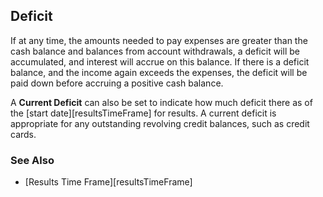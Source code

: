 ## Deficit

If at any time, the amounts needed to pay expenses are greater than the cash balance
and balances from account withdrawals, a deficit will be accumulated, and interest 
will accrue on this balance. If there is a deficit balance, and the income again
exceeds the expenses, the deficit will be paid down before accruing a positive cash balance.

A __Current Deficit__ can also be set to indicate how much deficit there as of the
[start date][resultsTimeFrame] for results. A current deficit is appropriate 
for any outstanding revolving credit balances, such as credit cards.

### See Also

* [Results Time Frame][resultsTimeFrame]